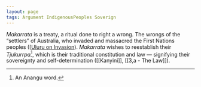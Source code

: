 ```yaml
---
layout: page
tags: Argument IndigenousPeoples Soverign 
---
```


*Makarrata* is a treaty, a ritual done to right a wrong. The wrongs of the “settlers” of Australia, who invaded and massacred the First Nations peoples ([[Uluru on Invasion](Uluru%20on%20Invasion.md)). *Makarrata* wishes to reestablish their *Tjukurrpa*[^1], which is their traditional constitution and law — signifying their sovereignty and self-determination ([[Kanyini]], [[3,a - The Law]]).

[^1]: An Anangu word.